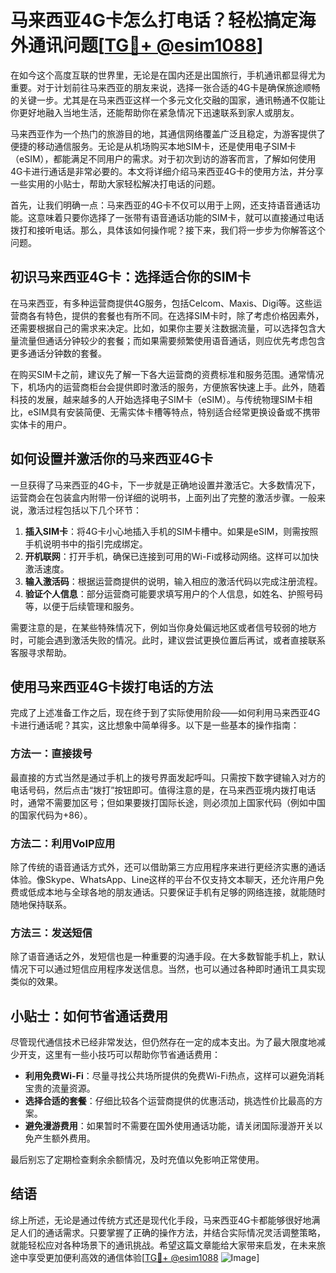 # 马来西亚4G卡怎么打电话？轻松搞定海外通讯问题[[TG💪+ @esim1088](https://t.me/s/esim1088)]

在如今这个高度互联的世界里，无论是在国内还是出国旅行，手机通讯都显得尤为重要。对于计划前往马来西亚的朋友来说，选择一张合适的4G卡是确保旅途顺畅的关键一步。尤其是在马来西亚这样一个多元文化交融的国家，通讯畅通不仅能让你更好地融入当地生活，还能帮助你在紧急情况下迅速联系到家人或朋友。

马来西亚作为一个热门的旅游目的地，其通信网络覆盖广泛且稳定，为游客提供了便捷的移动通信服务。无论是从机场购买本地SIM卡，还是使用电子SIM卡（eSIM），都能满足不同用户的需求。对于初次到访的游客而言，了解如何使用4G卡进行通话是非常必要的。本文将详细介绍马来西亚4G卡的使用方法，并分享一些实用的小贴士，帮助大家轻松解决打电话的问题。

首先，让我们明确一点：马来西亚的4G卡不仅可以用于上网，还支持语音通话功能。这意味着只要你选择了一张带有语音通话功能的SIM卡，就可以直接通过电话拨打和接听电话。那么，具体该如何操作呢？接下来，我们将一步步为你解答这个问题。

## 初识马来西亚4G卡：选择适合你的SIM卡

在马来西亚，有多种运营商提供4G服务，包括Celcom、Maxis、Digi等。这些运营商各有特色，提供的套餐也有所不同。在选择SIM卡时，除了考虑价格因素外，还需要根据自己的需求来决定。比如，如果你主要关注数据流量，可以选择包含大量流量但通话分钟较少的套餐；而如果需要频繁使用语音通话，则应优先考虑包含更多通话分钟数的套餐。

在购买SIM卡之前，建议先了解一下各大运营商的资费标准和服务范围。通常情况下，机场内的运营商柜台会提供即时激活的服务，方便旅客快速上手。此外，随着科技的发展，越来越多的人开始选择电子SIM卡（eSIM）。与传统物理SIM卡相比，eSIM具有安装简便、无需实体卡槽等特点，特别适合经常更换设备或不携带实体卡的用户。

## 如何设置并激活你的马来西亚4G卡

一旦获得了马来西亚的4G卡，下一步就是正确地设置并激活它。大多数情况下，运营商会在包装盒内附带一份详细的说明书，上面列出了完整的激活步骤。一般来说，激活过程包括以下几个环节：

1. **插入SIM卡**：将4G卡小心地插入手机的SIM卡槽中。如果是eSIM，则需按照手机说明书中的指引完成绑定。
2. **开机联网**：打开手机，确保已连接到可用的Wi-Fi或移动网络。这样可以加快激活速度。
3. **输入激活码**：根据运营商提供的说明，输入相应的激活代码以完成注册流程。
4. **验证个人信息**：部分运营商可能要求填写用户的个人信息，如姓名、护照号码等，以便于后续管理和服务。

需要注意的是，在某些特殊情况下，例如当你身处偏远地区或者信号较弱的地方时，可能会遇到激活失败的情况。此时，建议尝试更换位置后再试，或者直接联系客服寻求帮助。

## 使用马来西亚4G卡拨打电话的方法

完成了上述准备工作之后，现在终于到了实际使用阶段——如何利用马来西亚4G卡进行通话呢？其实，这比想象中简单得多。以下是一些基本的操作指南：

### 方法一：直接拨号
最直接的方式当然是通过手机上的拨号界面发起呼叫。只需按下数字键输入对方的电话号码，然后点击“拨打”按钮即可。值得注意的是，在马来西亚境内拨打电话时，通常不需要加区号；但如果要拨打国际长途，则必须加上国家代码（例如中国的国家代码为+86）。

### 方法二：利用VoIP应用
除了传统的语音通话方式外，还可以借助第三方应用程序来进行更经济实惠的通话体验。像Skype、WhatsApp、Line这样的平台不仅支持文本聊天，还允许用户免费或低成本地与全球各地的朋友通话。只要保证手机有足够的网络连接，就能随时随地保持联系。

### 方法三：发送短信
除了语音通话之外，发短信也是一种重要的沟通手段。在大多数智能手机上，默认情况下可以通过短信应用程序发送信息。当然，也可以通过各种即时通讯工具实现类似的效果。

## 小贴士：如何节省通话费用

尽管现代通信技术已经非常发达，但仍然存在一定的成本支出。为了最大限度地减少开支，这里有一些小技巧可以帮助你节省通话费用：

- **利用免费Wi-Fi**：尽量寻找公共场所提供的免费Wi-Fi热点，这样可以避免消耗宝贵的流量资源。
- **选择合适的套餐**：仔细比较各个运营商提供的优惠活动，挑选性价比最高的方案。
- **避免漫游费用**：如果暂时不需要在国外使用通话功能，请关闭国际漫游开关以免产生额外费用。

最后别忘了定期检查剩余余额情况，及时充值以免影响正常使用。

## 结语

综上所述，无论是通过传统方式还是现代化手段，马来西亚4G卡都能够很好地满足人们的通话需求。只要掌握了正确的操作方法，并结合实际情况灵活调整策略，就能轻松应对各种场景下的通讯挑战。希望这篇文章能给大家带来启发，在未来旅途中享受更加便利高效的通信体验[[TG💪+ @esim1088](https://t.me/s/esim1088) ![Image](https://i.postimg.cc/4NQfJmqS/Snipaste-2025-05-13-00-14-12.png)]